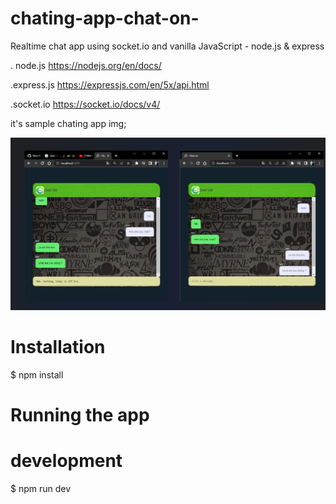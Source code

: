 
# chating-app-chat-on-
Realtime chat app using socket.io and vanilla JavaScript - node.js & express 

. node.js
https://nodejs.org/en/docs/

.express.js
https://expressjs.com/en/5x/api.html

.socket.io
https://socket.io/docs/v4/




it's  sample chating app  img;

![chat-on!](Photoschaton.png)



# Installation
$ npm install

# Running the app
# development
$ npm run dev




